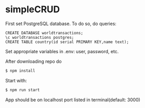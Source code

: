 # simpleCRUD
First set PostgreSQL database. To do so, do queries:
```
CREATE DATABASE worldtransactions;
\c worldtransactions postgres;
CREATE TABLE country(id serial PRIMARY KEY,name text);
```
Set appropriate variables in .env: user, password, etc.

After downloading repo do
```sh
$ npm install
```

Start with:
```sh
$ npm run start
```
App should be on localhost port listed in terminal(default: 3000)
